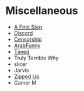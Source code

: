 # Miscellaneous

* [A First Step](./first_step/README.md)
* [Discord](./discord/README.md)
* [Censorship](.censorship/README.md)
* [ArabFunny](./arabfunny/README.md)
* [Timed](./timed/README.md)
* Truly Terrible Why
* slicer
* Jarvis
* [Zipped Up](./zipped_up/README.md)
* Gamer M